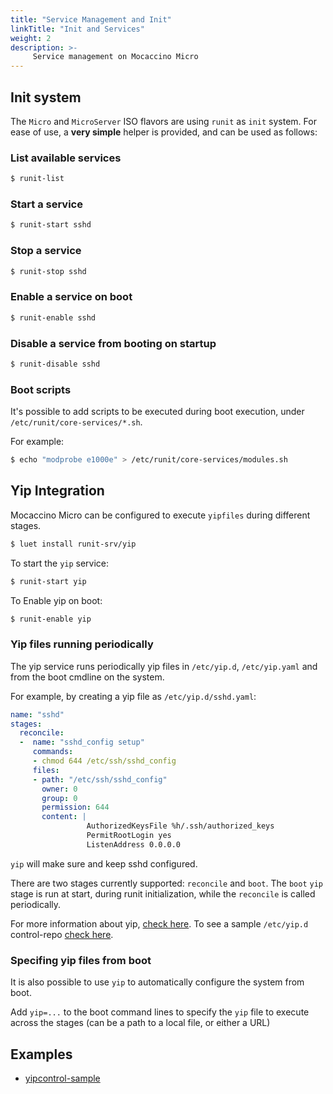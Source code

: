 ```yaml
---
title: "Service Management and Init"
linkTitle: "Init and Services"
weight: 2
description: >-
     Service management on Mocaccino Micro
---
```



## Init system

The `Micro` and `MicroServer` ISO flavors are using `runit` as `init` system. For ease of use, a __very simple__ helper is provided, and can be used as follows:

### List available services

```bash
$ runit-list
```

### Start a service

```bash
$ runit-start sshd
```

### Stop a service

```bash
$ runit-stop sshd
```

### Enable a service on boot

```bash
$ runit-enable sshd
```

### Disable a service from booting on startup

```bash
$ runit-disable sshd
```

### Boot scripts

It's possible to add scripts to be executed during boot execution, under `/etc/runit/core-services/*.sh`.

For example:

```bash
$ echo "modprobe e1000e" > /etc/runit/core-services/modules.sh
```

## Yip Integration

Mocaccino Micro can be configured to execute `yipfiles` during different stages. 

```bash
$ luet install runit-srv/yip
```

To start the `yip` service:

```bash
$ runit-start yip
```

To Enable yip on boot:
```bash
$ runit-enable yip
```

### Yip files running periodically

The yip service runs periodically yip files in `/etc/yip.d`, `/etc/yip.yaml` and from the boot cmdline on the system. 

For example, by creating a yip file as `/etc/yip.d/sshd.yaml`:

```yaml
name: "sshd"
stages:
  reconcile:
  -  name: "sshd_config setup"
     commands: 
     - chmod 644 /etc/ssh/sshd_config
     files:
     - path: "/etc/ssh/sshd_config"
       owner: 0
       group: 0
       permission: 644
       content: |
                 AuthorizedKeysFile %h/.ssh/authorized_keys
                 PermitRootLogin yes
                 ListenAddress 0.0.0.0
```

`yip` will make sure and keep sshd configured.


There are two stages currently supported: `reconcile` and `boot`. The `boot` `yip` stage is run at start, during runit initialization, while the `reconcile` is called periodically.

For more information about yip, [check here](https://github.com/mudler/yip). To see a sample `/etc/yip.d` control-repo [check here](https://github.com/mocaccinoOS/yipcontrol-sample).

### Specifing yip files from boot

It is also possible to use `yip` to automatically configure the system from boot.

Add `yip=...` to the boot command lines to specify the `yip` file to execute across the stages (can be a path to a local file, or either a URL)


## Examples

-  [yipcontrol-sample](https://github.com/mocaccinoOS/yipcontrol-sample)
